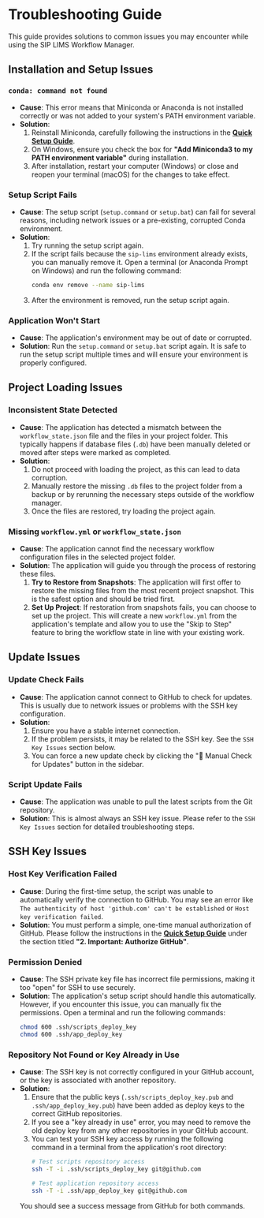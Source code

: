# Troubleshooting Guide

This guide provides solutions to common issues you may encounter while using the SIP LIMS Workflow Manager.

## Installation and Setup Issues

### `conda: command not found`

-   **Cause**: This error means that Miniconda or Anaconda is not installed correctly or was not added to your system's PATH environment variable.
-   **Solution**:
    1.  Reinstall Miniconda, carefully following the instructions in the **[Quick Setup Guide](QUICK_SETUP_GUIDE.md)**.
    2.  On Windows, ensure you check the box for **"Add Miniconda3 to my PATH environment variable"** during installation.
    3.  After installation, restart your computer (Windows) or close and reopen your terminal (macOS) for the changes to take effect.

### Setup Script Fails

-   **Cause**: The setup script (`setup.command` or `setup.bat`) can fail for several reasons, including network issues or a pre-existing, corrupted Conda environment.
-   **Solution**:
    1.  Try running the setup script again.
    2.  If the script fails because the `sip-lims` environment already exists, you can manually remove it. Open a terminal (or Anaconda Prompt on Windows) and run the following command:
        ```bash
        conda env remove --name sip-lims
        ```
    3.  After the environment is removed, run the setup script again.

### Application Won't Start

-   **Cause**: The application's environment may be out of date or corrupted.
-   **Solution**: Run the `setup.command` or `setup.bat` script again. It is safe to run the setup script multiple times and will ensure your environment is properly configured.

## Project Loading Issues

### Inconsistent State Detected

-   **Cause**: The application has detected a mismatch between the `workflow_state.json` file and the files in your project folder. This typically happens if database files (`.db`) have been manually deleted or moved after steps were marked as completed.
-   **Solution**:
    1.  Do not proceed with loading the project, as this can lead to data corruption.
    2.  Manually restore the missing `.db` files to the project folder from a backup or by rerunning the necessary steps outside of the workflow manager.
    3.  Once the files are restored, try loading the project again.

### Missing `workflow.yml` or `workflow_state.json`

-   **Cause**: The application cannot find the necessary workflow configuration files in the selected project folder.
-   **Solution**: The application will guide you through the process of restoring these files.
    1.  **Try to Restore from Snapshots**: The application will first offer to restore the missing files from the most recent project snapshot. This is the safest option and should be tried first.
    2.  **Set Up Project**: If restoration from snapshots fails, you can choose to set up the project. This will create a new `workflow.yml` from the application's template and allow you to use the "Skip to Step" feature to bring the workflow state in line with your existing work.

## Update Issues

### Update Check Fails

-   **Cause**: The application cannot connect to GitHub to check for updates. This is usually due to network issues or problems with the SSH key configuration.
-   **Solution**:
    1.  Ensure you have a stable internet connection.
    2.  If the problem persists, it may be related to the SSH key. See the `SSH Key Issues` section below.
    3.  You can force a new update check by clicking the "🔄 Manual Check for Updates" button in the sidebar.

### Script Update Fails

-   **Cause**: The application was unable to pull the latest scripts from the Git repository.
-   **Solution**: This is almost always an SSH key issue. Please refer to the `SSH Key Issues` section for detailed troubleshooting steps.

## SSH Key Issues

### Host Key Verification Failed

-   **Cause**: During the first-time setup, the script was unable to automatically verify the connection to GitHub. You may see an error like `The authenticity of host 'github.com' can't be established` or `Host key verification failed`.
-   **Solution**: You must perform a simple, one-time manual authorization of GitHub. Please follow the instructions in the **[Quick Setup Guide](QUICK_SETUP_GUIDE.md)** under the section titled **"2. Important: Authorize GitHub"**.

### Permission Denied

-   **Cause**: The SSH private key file has incorrect file permissions, making it too "open" for SSH to use securely.
-   **Solution**: The application's setup script should handle this automatically. However, if you encounter this issue, you can manually fix the permissions. Open a terminal and run the following commands:
    ```bash
    chmod 600 .ssh/scripts_deploy_key
    chmod 600 .ssh/app_deploy_key
    ```

### Repository Not Found or Key Already in Use

-   **Cause**: The SSH key is not correctly configured in your GitHub account, or the key is associated with another repository.
-   **Solution**:
    1.  Ensure that the public keys (`.ssh/scripts_deploy_key.pub` and `.ssh/app_deploy_key.pub`) have been added as deploy keys to the correct GitHub repositories.
    2.  If you see a "key already in use" error, you may need to remove the old deploy key from any other repositories in your GitHub account.
    3.  You can test your SSH key access by running the following command in a terminal from the application's root directory:
        ```bash
        # Test scripts repository access
        ssh -T -i .ssh/scripts_deploy_key git@github.com

        # Test application repository access
        ssh -T -i .ssh/app_deploy_key git@github.com
        ```
    You should see a success message from GitHub for both commands.